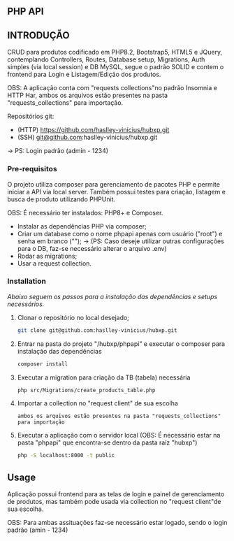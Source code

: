 ## PHP API

## INTRODUÇÃO

CRUD para produtos codificado em PHP8.2, Bootstrap5, HTML5 e JQuery, contemplando Controllers, Routes, Database setup,
Migrations, Auth simples (via local session) e DB MySQL, segue o padrão SOLID e contem o frontend para Login e
Listagem/Edição dos produtos.

OBS: A aplicação conta com "requests collections"no padrão Insomnia e HTTP Har, ambos os arquivos estão presentes na pasta
"requests_collections" para importação.

Repositórios git: 
* (HTTP) https://github.com/haslley-vinicius/hubxp.git
* (SSH) git@github.com:haslley-vinicius/hubxp.git

-> PS: Login padrão (admin - 1234)

### Pre-requisitos

O projeto utiliza composer para gerenciamento de pacotes PHP e permite iniciar a API via local server.
Também possui testes para criação, listagem e busca de produto utilizando PHPUnit.

OBS: É necessário ter instalados: PHP8+ e Composer.

* Instalar as dependências PHP via composer;
* Criar um database como o nome phpapi apenas com usuário ("root") e senha em branco ("");
-> (PS: Caso deseje utilizar outras configurações para o DB, faz-se necessário alterar o arquivo .env)  
* Rodar as migrations;
* Usar a request collection.

### Installation

_Abaixo seguem os passos para a instalação das dependências e setups necessários._

1. Clonar o repositório no local desejado;
    ```sh
   git clone git@github.com:haslley-vinicius/hubxp.git
   ```
2. Entrar na pasta do projeto "/hubxp/phpapi" e executar o composer para instalação das dependências
   ```sh
   composer install
   ```
3. Executar a migration para criação da TB (tabela) necessária
   ```sh
   php src/Migrations/create_products_table.php
   ```
4. Importar a collection no "request client" de sua escolha
   ```phpapi_insomnia_collection.har ou phpapi_insomnia_collection.yaml
   ambos os arquivos estão presentes na pasta "requests_collections" para importação
   ```
5. Executar a aplicação com o servidor local 
   (OBS: É necessário estar na pasta "phpapi" que encontra-se dentro da pasta raíz "hubxp")
   ```sh
   php -S localhost:8000 -t public
   ```

## Usage

Aplicação possui frontend para as telas de login e painel de gerenciamento de produtos, mas também
pode usada via collection no "request client"de sua escolha.

OBS: Para ambas assituações faz-se necessário estar logado, sendo o login padrão (amin - 1234)